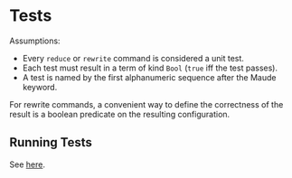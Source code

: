 # Tests

Assumptions:
- Every `reduce` or `rewrite` command is considered a unit test.
- Each test must result in a term of kind `Bool` (`true` iff the test passes).
- A test is named by the first alphanumeric sequence after the Maude keyword.

For rewrite commands, a convenient way to define the correctness of the result is a boolean predicate on the resulting configuration.

## Running Tests
See [here](../README.md).
